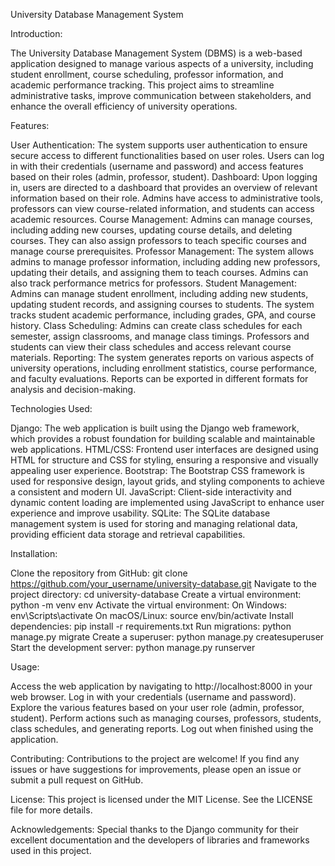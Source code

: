 
University Database Management System

Introduction:

The University Database Management System (DBMS) is a web-based application designed to manage various aspects of a university, including student enrollment, course scheduling, professor information, and academic performance tracking. This project aims to streamline administrative tasks, improve communication between stakeholders, and enhance the overall efficiency of university operations.

Features:

User Authentication: The system supports user authentication to ensure secure access to different functionalities based on user roles. Users can log in with their credentials (username and password) and access features based on their roles (admin, professor, student).
Dashboard: Upon logging in, users are directed to a dashboard that provides an overview of relevant information based on their role. Admins have access to administrative tools, professors can view course-related information, and students can access academic resources.
Course Management: Admins can manage courses, including adding new courses, updating course details, and deleting courses. They can also assign professors to teach specific courses and manage course prerequisites.
Professor Management: The system allows admins to manage professor information, including adding new professors, updating their details, and assigning them to teach courses. Admins can also track performance metrics for professors.
Student Management: Admins can manage student enrollment, including adding new students, updating student records, and assigning courses to students. The system tracks student academic performance, including grades, GPA, and course history.
Class Scheduling: Admins can create class schedules for each semester, assign classrooms, and manage class timings. Professors and students can view their class schedules and access relevant course materials.
Reporting: The system generates reports on various aspects of university operations, including enrollment statistics, course performance, and faculty evaluations. Reports can be exported in different formats for analysis and decision-making.

Technologies Used:

Django: The web application is built using the Django web framework, which provides a robust foundation for building scalable and maintainable web applications.
HTML/CSS: Frontend user interfaces are designed using HTML for structure and CSS for styling, ensuring a responsive and visually appealing user experience.
Bootstrap: The Bootstrap CSS framework is used for responsive design, layout grids, and styling components to achieve a consistent and modern UI.
JavaScript: Client-side interactivity and dynamic content loading are implemented using JavaScript to enhance user experience and improve usability.
SQLite: The SQLite database management system is used for storing and managing relational data, providing efficient data storage and retrieval capabilities.

Installation:

Clone the repository from GitHub: git clone https://github.com/your_username/university-database.git
Navigate to the project directory: cd university-database
Create a virtual environment: python -m venv env
Activate the virtual environment:
On Windows: env\Scripts\activate
On macOS/Linux: source env/bin/activate
Install dependencies: pip install -r requirements.txt
Run migrations: python manage.py migrate
Create a superuser: python manage.py createsuperuser
Start the development server: python manage.py runserver

Usage:

Access the web application by navigating to http://localhost:8000 in your web browser.
Log in with your credentials (username and password).
Explore the various features based on your user role (admin, professor, student).
Perform actions such as managing courses, professors, students, class schedules, and generating reports.
Log out when finished using the application.

Contributing:
Contributions to the project are welcome! If you find any issues or have suggestions for improvements, please open an issue or submit a pull request on GitHub.

License:
This project is licensed under the MIT License. See the LICENSE file for more details.

Acknowledgements:
Special thanks to the Django community for their excellent documentation and the developers of libraries and frameworks used in this project.



